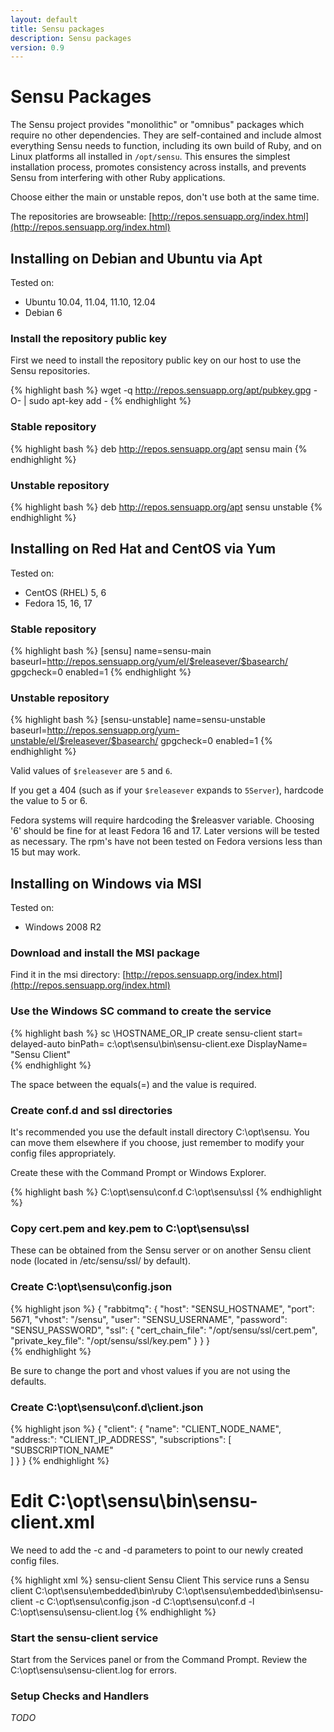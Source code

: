 ```yaml
---
layout: default
title: Sensu packages
description: Sensu packages
version: 0.9
---
```


# Sensu Packages

The Sensu project provides "monolithic" or "omnibus" packages which require no other
dependencies. They are self-contained and include almost everything
Sensu needs to function, including its own build of Ruby, and on Linux
platforms all installed in `/opt/sensu`. This ensures the simplest
installation process, promotes consistency across installs, and prevents
Sensu from interfering with other Ruby applications.

Choose either the main or unstable repos, don't use both at the same time.

The repositories are browseable: [http://repos.sensuapp.org/index.html](http://repos.sensuapp.org/index.html)

## Installing on Debian and Ubuntu via Apt

Tested on:

* Ubuntu 10.04, 11.04, 11.10, 12.04
* Debian 6

### Install the repository public key

First we need to install the repository public key on our host to use
the Sensu repositories.

{% highlight bash %}
    wget -q http://repos.sensuapp.org/apt/pubkey.gpg -O- | sudo apt-key add -
{% endhighlight %}

### Stable repository

{% highlight bash %}
    deb     http://repos.sensuapp.org/apt sensu main
{% endhighlight %}

### Unstable repository

{% highlight bash %}
    deb     http://repos.sensuapp.org/apt sensu unstable
{% endhighlight %}

## Installing on Red Hat and CentOS via Yum

Tested on:

* CentOS (RHEL) 5, 6
* Fedora 15, 16, 17

### Stable repository

{% highlight bash %}
    [sensu]
    name=sensu-main
    baseurl=http://repos.sensuapp.org/yum/el/$releasever/$basearch/
    gpgcheck=0
    enabled=1
{% endhighlight %}

### Unstable repository

{% highlight bash %}
    [sensu-unstable]
    name=sensu-unstable
    baseurl=http://repos.sensuapp.org/yum-unstable/el/$releasever/$basearch/
    gpgcheck=0
    enabled=1
{% endhighlight %}

Valid values of `$releasever` are `5` and `6`.

If you get a 404 (such as if your `$releasever` expands to `5Server`), hardcode the value to 5 or 6.

Fedora systems will require hardcoding the $releasver variable. Choosing '6' should be fine for
at least Fedora 16 and 17. Later versions will be tested as necessary. The rpm's have not been
tested on Fedora versions less than 15 but may work.

## Installing on Windows via MSI

Tested on:

* Windows 2008 R2

### Download and install the MSI package

Find it in the msi directory: [http://repos.sensuapp.org/index.html](http://repos.sensuapp.org/index.html) 

### Use the Windows SC command to create the service

{% highlight bash %}
    sc \\HOSTNAME_OR_IP create sensu-client start= delayed-auto binPath= c:\opt\sensu\bin\sensu-client.exe DisplayName= "Sensu Client"    
{% endhighlight %}

The space between the equals(=) and the value is required.

### Create conf.d and ssl directories

It's recommended you use the default install directory C:\opt\sensu.  You can move them elsewhere if you choose, just remember to modify your config files appropriately.

Create these with the Command Prompt or Windows Explorer.

{% highlight bash %}
    C:\opt\sensu\conf.d
    C:\opt\sensu\ssl
{% endhighlight %}

### Copy cert.pem and key.pem to C:\opt\sensu\ssl

These can be obtained from the Sensu server or on another Sensu client node (located in /etc/sensu/ssl/ by default).

### Create C:\opt\sensu\config.json

{% highlight json %}
    {
      "rabbitmq": {
        "host": "SENSU_HOSTNAME",
        "port": 5671,
        "vhost": "/sensu",
        "user": "SENSU_USERNAME",
        "password": "SENSU_PASSWORD",
        "ssl": {
          "cert_chain_file": "/opt/sensu/ssl/cert.pem",
          "private_key_file": "/opt/sensu/ssl/key.pem"
        }
      }
    }    
{% endhighlight %}

Be sure to change the port and vhost values if you are not using the defaults.

### Create C:\opt\sensu\conf.d\client.json

{% highlight json %}
    {
      "client": {
        "name": "CLIENT_NODE_NAME",
        "address:": "CLIENT_IP_ADDRESS",
        "subscriptions": [
          "SUBSCRIPTION_NAME"  
        ]
      }
    }
{% endhighlight %}

# Edit C:\opt\sensu\bin\sensu-client.xml

We need to add the -c and -d parameters to point to our newly created config files.

{% highlight xml %}
	<!--
	  Windows service definition for Sensu
	-->
	<service>
	  <id>sensu-client</id>
	  <name>Sensu Client</name>
	  <description>This service runs a Sensu client</description>
	  <executable>C:\opt\sensu\embedded\bin\ruby</executable>
	  <arguments>C:\opt\sensu\embedded\bin\sensu-client -c C:\opt\sensu\config.json -d C:\opt\sensu\conf.d -l C:\opt\sensu\sensu-client.log</arguments>
	</service>
{% endhighlight %}


### Start the sensu-client service

Start from the Services panel or from the Command Prompt.  Review the C:\opt\sensu\sensu-client.log for errors.

### Setup Checks and Handlers

*TODO*
